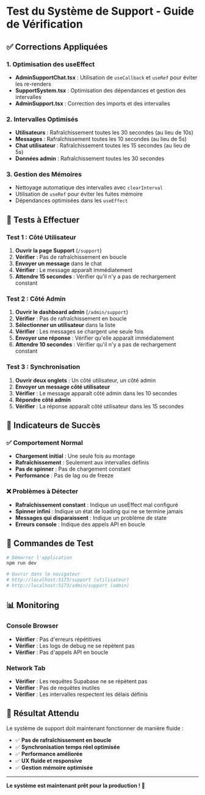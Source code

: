 # Test du Système de Support - Guide de Vérification

## ✅ Corrections Appliquées

### 1. **Optimisation des useEffect**
- **AdminSupportChat.tsx** : Utilisation de `useCallback` et `useRef` pour éviter les re-renders
- **SupportSystem.tsx** : Optimisation des dépendances et gestion des intervalles
- **AdminSupport.tsx** : Correction des imports et des intervalles

### 2. **Intervalles Optimisés**
- **Utilisateurs** : Rafraîchissement toutes les 30 secondes (au lieu de 10s)
- **Messages** : Rafraîchissement toutes les 10 secondes (au lieu de 5s)
- **Chat utilisateur** : Rafraîchissement toutes les 15 secondes (au lieu de 5s)
- **Données admin** : Rafraîchissement toutes les 30 secondes

### 3. **Gestion des Mémoires**
- Nettoyage automatique des intervalles avec `clearInterval`
- Utilisation de `useRef` pour éviter les fuites mémoire
- Dépendances optimisées dans les `useEffect`

## 🧪 Tests à Effectuer

### Test 1 : Côté Utilisateur
1. **Ouvrir la page Support** (`/support`)
2. **Vérifier** : Pas de rafraîchissement en boucle
3. **Envoyer un message** dans le chat
4. **Vérifier** : Le message apparaît immédiatement
5. **Attendre 15 secondes** : Vérifier qu'il n'y a pas de rechargement constant

### Test 2 : Côté Admin
1. **Ouvrir le dashboard admin** (`/admin/support`)
2. **Vérifier** : Pas de rafraîchissement en boucle
3. **Sélectionner un utilisateur** dans la liste
4. **Vérifier** : Les messages se chargent une seule fois
5. **Envoyer une réponse** : Vérifier qu'elle apparaît immédiatement
6. **Attendre 10 secondes** : Vérifier qu'il n'y a pas de rechargement constant

### Test 3 : Synchronisation
1. **Ouvrir deux onglets** : Un côté utilisateur, un côté admin
2. **Envoyer un message côté utilisateur**
3. **Vérifier** : Le message apparaît côté admin dans les 10 secondes
4. **Répondre côté admin**
5. **Vérifier** : La réponse apparaît côté utilisateur dans les 15 secondes

## 🔧 Indicateurs de Succès

### ✅ Comportement Normal
- **Chargement initial** : Une seule fois au montage
- **Rafraîchissement** : Seulement aux intervalles définis
- **Pas de spinner** : Pas de chargement constant
- **Performance** : Pas de lag ou de freeze

### ❌ Problèmes à Détecter
- **Rafraîchissement constant** : Indique un useEffect mal configuré
- **Spinner infini** : Indique un état de loading qui ne se termine jamais
- **Messages qui disparaissent** : Indique un problème de state
- **Erreurs console** : Indique des appels API en boucle

## 🚀 Commandes de Test

```bash
# Démarrer l'application
npm run dev

# Ouvrir dans le navigateur
# http://localhost:5173/support (utilisateur)
# http://localhost:5173/admin/support (admin)
```

## 📊 Monitoring

### Console Browser
- **Vérifier** : Pas d'erreurs répétitives
- **Vérifier** : Les logs de debug ne se répètent pas
- **Vérifier** : Pas d'appels API en boucle

### Network Tab
- **Vérifier** : Les requêtes Supabase ne se répètent pas
- **Vérifier** : Pas de requêtes inutiles
- **Vérifier** : Les intervalles respectent les délais définis

## 🎯 Résultat Attendu

Le système de support doit maintenant fonctionner de manière fluide :
- ✅ **Pas de rafraîchissement en boucle**
- ✅ **Synchronisation temps réel optimisée**
- ✅ **Performance améliorée**
- ✅ **UX fluide et responsive**
- ✅ **Gestion mémoire optimisée**

---

**Le système est maintenant prêt pour la production ! 🚀** 